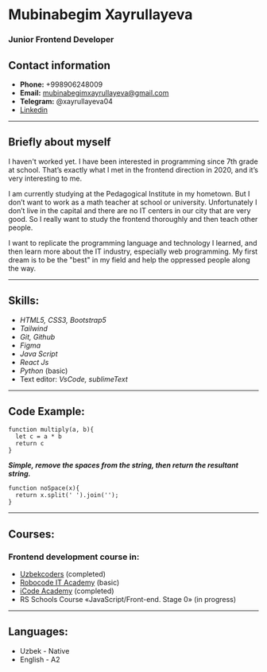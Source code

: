 # Mubinabegim Xayrullayeva 
### Junior Frontend Developer
## Contact information
*  **Phone:** +998906248009
*  **Email:** mubinabegimxayrullayeva@gmail.com
*  **Telegram:** @xayrullayeva04 
*  [Linkedin](https://www.linkedin.com/in/mubinabegim-xayrullayeva-042866239/)

****
## Briefly about myself
I haven't worked yet. I have been interested in programming since 7th grade at school.
That’s exactly what I met in the frontend direction in 2020, and it’s very interesting to me.

I am currently studying at the Pedagogical Institute in my hometown. But I don’t want to work as a math teacher at school or university.
Unfortunately I don’t live in the capital and there are no IT centers in our city that are very good.
So I really want to study the frontend thoroughly and then teach other people.

I want to replicate the programming language and technology I learned, and then learn more about the IT industry, especially web programming.
My first dream is to be the "best" in my field and help the oppressed people along the way.
****
## Skills: 
* *HTML5, CSS3, Bootstrap5*
* *Tailwind*
* *Git, Github*
* *Figma*
* *Java Script*
* *React Js*
* *Python* (basic)
* Text editor: *VsCode, sublimeText*
****
## Code Example:
```
function multiply(a, b){
  let c = a * b
  return c
}
```
***Simple, remove the spaces from the string, then return the resultant string.***
```
function noSpace(x){
  return x.split(' ').join('');
}
```
**** 
## Courses:
### Frontend development course in:
 * [Uzbekcoders](http://uzbekcoders.uz/) (completed)
 * [Robocode IT Academy](https://www.robocode.uz/) (basic)
 * [iCode Academy](https://www.facebook.com/icodeacademyuz3/) (completed)
 * RS Schools Course «JavaScript/Front-end. Stage 0» (in progress)
****
## Languages:
  * Uzbek - Native
  * English - A2
